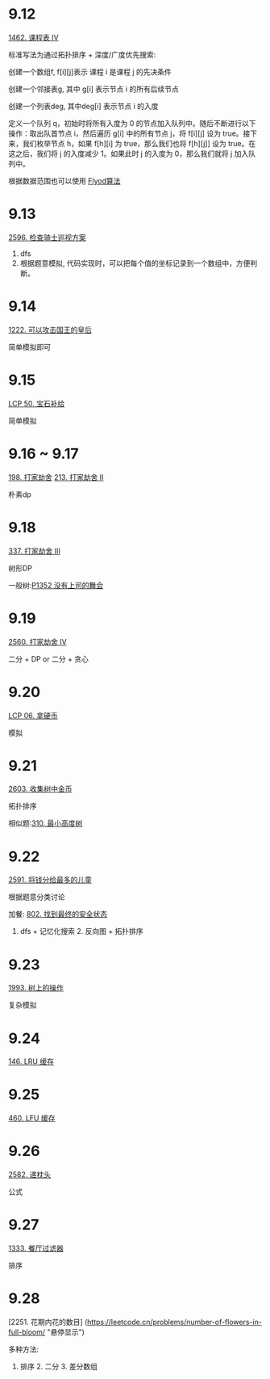 9.12
======
[1462. 课程表 IV](https://leetcode.cn/problems/course-schedule-iv/description/ "悬停显示")  

标准写法为通过拓扑排序 + 深度/广度优先搜索:

创建一个数组f, f[i][j]表示 课程 i 是课程 j 的先决条件

创建一个邻接表g, 其中 g[i] 表示节点 i 的所有后续节点

创建一个列表deg, 其中deg[i] 表示节点 i 的入度

定义一个队列 q，初始时将所有入度为 0 的节点加入队列中。随后不断进行以下操作：取出队首节点 i，然后遍历 g[i] 中的所有节点 j，将 f[i][j] 设为 true。接下来，我们枚举节点 h，如果 f[h][i] 为 true，那么我们也将 f[h][j]] 设为 true。在这之后，我们将 j 的入度减少 1。如果此时 j 的入度为 0，那么我们就将 j 加入队列中。


根据数据范围也可以使用 [Flyod算法](https://oiwiki.org/graph/shortest-path/#floyd-%E7%AE%97%E6%B3%95 "悬停显示")


9.13
=====
[2596. 检查骑士巡视方案](https://leetcode.cn/problems/check-knight-tour-configuration/ "悬停显示")
1. dfs
2. 根据题意模拟, 代码实现时，可以把每个值的坐标记录到一个数组中，方便判断。


9.14
=====
[1222. 可以攻击国王的皇后](https://leetcode.cn/problems/queens-that-can-attack-the-king/ "悬停显示")

简单模拟即可


9.15
=====
[LCP 50. 宝石补给](https://leetcode.cn/problems/WHnhjV/description/ "悬停显示")

简单模拟

9.16 ~ 9.17
=====
[198. 打家劫舍](https://leetcode.cn/problems/house-robber/ "悬停显示")
[213. 打家劫舍 II](https://leetcode.cn/problems/house-robber-ii/description/ "悬停显示")

朴素dp


9.18
=====
[337. 打家劫舍 III](https://leetcode.cn/problems/house-robber-iii/ "悬停显示")

树形DP

一般树:[P1352 没有上司的舞会](https://www.luogu.com.cn/problem/P1352 "悬停显示")


9.19
=====
[2560. 打家劫舍 IV](https://leetcode.cn/problems/house-robber-iv/description/ "悬停显示")

二分 + DP  or  二分 + 贪心


9.20
=====
[LCP 06. 拿硬币](https://leetcode.cn/problems/na-ying-bi/description/ "悬停显示")

模拟


9.21
=====
[2603. 收集树中金币](https://leetcode.cn/problems/collect-coins-in-a-tree/description/ "悬停显示")

拓扑排序

相似题:[310. 最小高度树](https://leetcode.cn/problems/minimum-height-trees/ "悬停显示")


9.22
=====
[2591. 将钱分给最多的儿童](https://leetcode.cn/problems/distribute-money-to-maximum-children/description/ "悬停显示")

根据题意分类讨论


加餐: [802. 找到最终的安全状态](https://leetcode.cn/problems/find-eventual-safe-states/description/ "悬停显示")

1. dfs + 记忆化搜索  2. 反向图 + 拓扑排序

9.23
=====
[1993. 树上的操作](https://leetcode.cn/problems/operations-on-tree/description/ "悬停显示")

复杂模拟


9.24
=====
[146. LRU 缓存](https://leetcode.cn/problems/lru-cache/description/ "悬停显示")

9.25
=====
[460. LFU 缓存](https://leetcode.cn/problems/lfu-cache/description/ "悬停显示")


9.26
=====
[2582. 递枕头](https://leetcode.cn/problems/pass-the-pillow/description/ "悬停显示")

公式

9.27
=====
[1333. 餐厅过滤器](https://leetcode.cn/problems/filter-restaurants-by-vegan-friendly-price-and-distance/description/ "悬停显示")

排序

9.28
=====
[2251. 花期内花的数目] (https://leetcode.cn/problems/number-of-flowers-in-full-bloom/ "悬停显示")

多种方法:
1. 排序 2. 二分 3. 差分数组
